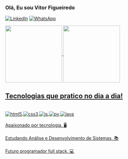 ### Olá, Eu sou Vitor Figueiredo

[![LinkedIn](https://img.shields.io/badge/LinkedIn-0077B5?style=for-the-badge&logo=linkedin&logoColor=white)](https://www.linkedin.com/in/vitorfigueiredo1995/)
[![WhatsApp](https://img.shields.io/badge/WhatsApp-25D366?style=for-the-badge&logo=whatsapp&logoColor=white)](https://wa.me/5511948270823)

<a href="https://github.com/viitorfigueiredo">
 <img height="180em"   align="center" src="https://github-readme-stats.vercel.app/api?username=viitorfigueiredo&show_icons=true&theme=react&include_all_commits=true&count_private=true"/>
<img height="180em"  align="center" src="https://github-readme-stats.vercel.app/api/top-langs/?username=viitorfigueiredo&layout=compact&langs_count=7&theme=react" /></br>
 

## Tecnologias que pratico no dia a dia!

<div style="display: inline_block"><br/>
  <img align="center" alt="html5" src="https://img.shields.io/badge/HTML5-E34F26?style=for-the-badge&logo=html5&logoColor=white" />
  <img align="center" alt="css3" src="https://img.shields.io/badge/CSS3-1572B6?style=for-the-badge&logo=css3&logoColor=white" />
  <img align="center" alt="js" src="https://img.shields.io/badge/JavaScript-F7DF1E?style=for-the-badge&logo=javascript&logoColor=black" />
  <img align="center" alt="py" src="https://img.shields.io/badge/Python-14354C?style=for-the-badge&logo=python&logoColor=white" />
<img align="center" alt="java" src="https://img.shields.io/badge/Sass-CC6699?style=for-the-badge&logo=sass&logoColor=white" />
</div><br/>

<div> Apaixonado por tecnologia.   🖥️  <div/><br/>
<div> Estudando Análise e Desenvolvimento de Sistemas.   📚 <div/><br/>
<div> Futuro programador full stack.   💻 <div/><br/>

